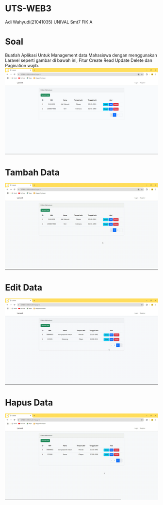 # UTS-WEB3
Adi Wahyudi(21041035)
UNIVAL
Smt7 FIK A

# Soal 
Buatlah Aplikasi Untuk Management data Mahasiswa dengan menggunakan Laravel seperti gambar di bawah ini, Fitur Create Read Update Delete dan Pagination wajib.
![Screenshot (980)](pic/Screenshot(980).png)

# Tambah Data
![Tambah Data](pic/Tambah_Data.gif)

# Edit Data
![Edit Data](pic/Edit_Data.gif)

# Hapus Data
![Hapus Data](pic/Hapus_Data.gif)

